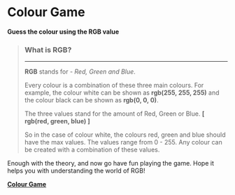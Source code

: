 # Colour Game

**Guess the colour using the RGB value**

> ### **What is RGB**?
>
> ---
>
> **RGB** stands for - _Red, Green and Blue_.
>
> Every colour is a combination of these three main colours. For example, the colour white can be shown as **rgb(255, 255, 255)** and the colour black can be shown as **rgb(0, 0, 0)**.
>
> The three values stand for the amount of Red, Green or Blue. **[ rgb(red, green, blue) ]**
>
> So in the case of colour white, the colours red, green and blue should have the max values. The values range from 0 - 255. Any colour can be created with a combination of these values.

Enough with the theory, and now go have fun playing the game. Hope it helps you with understanding the world of RGB!

**[Colour Game](https://rrgmon.github.io/colour-game/)**
